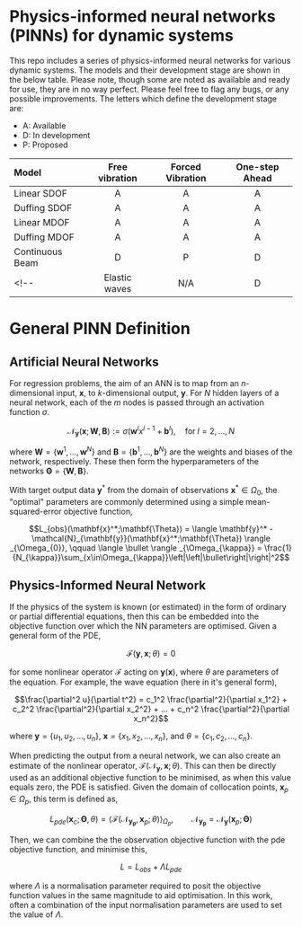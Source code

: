# Physics-informed neural networks (PINNs) for dynamic systems

This repo includes a series of physics-informed neural networks for various dynamic systems. The models and their development stage are shown in the below table. Please note, though some are noted as available and ready for use, they are in no way perfect. Please feel free to flag any bugs, or any possible improvements. The letters which define the development stage are:
 - A: Available
 - D: In development
 - P: Proposed


| Model             | Free vibration    | Forced Vibration  | One-step Ahead |
| :----             | :------------:    | :--------------:  | :-----------:  |
| Linear SDOF       | A                 | A                 | A              |
| Duffing SDOF      | A                 | A                 | A              |
| Linear MDOF       | A                 | A                 | A              |
| Duffing MDOF      | A                 | A                 | A              |
| Continuous Beam   | D                 | P                 | D              |
<!-- | Elastic waves     | N/A               | D                 | N/A            | -->

# General PINN Definition

## Artificial Neural Networks
For regression problems, the aim of an ANN is to map from an $n$-dimensional input, $\mathbf{x}$, to  $k$-dimensional output, $\mathbf{y}$. 
For $N$ hidden layers of a neural network, each of the $m$ nodes is passed through an activation function $\sigma$. 
```math
\mathcal{N}_{\mathbf{y}}(\mathbf{x};\mathbf{W}, \mathbf{B}) := \sigma(\mathbf{w}^l x^{l-1} + \mathbf{b}^l), \quad \mathrm{for}\; l = 2,...,N
```
where $\mathbf{W}=\{\mathbf{w}^1,...,\mathbf{w}^N\}$ and $\mathbf{B}=\{\mathbf{b}^1,...,\mathbf{b}^N\}$ are the weights and biases of the network, respectively.
These then form the hyperparameters of the networks $\mathbf{\Theta} = \{\mathbf{W},\mathbf{B}\}$. 

With target output data $\mathbf{y}^*$ from the domain of observations $\mathbf{x}^*\in\Omega_0$, the "optimal" parameters are commonly determined using a simple mean-squared-error objective function,
```math
L_{obs}(\mathbf{x}^*;\mathbf{\Theta}) = \langle \mathbf{y}^* - \mathcal{N}_{\mathbf{y}}(\mathbf{x}^*;\mathbf{\Theta}) \rangle _{\Omega_{0}}, \qquad
    \langle \bullet \rangle _{\Omega_{\kappa}} = \frac{1}{N_{\kappa}}\sum_{x\in\Omega_{\kappa}}\left|\left|\bullet\right|\right|^2
```

## Physics-Informed Neural Network

If the physics of the system is known (or estimated) in the form of ordinary or partial differential equations, then this can be embedded into the objective function over which the NN parameters are optimised. 
Given a general form of the PDE,
```math
\mathcal{F}(\mathbf{y},\mathbf{x};\theta) = 0
```
for some nonlinear operator $\mathcal{F}$ acting on $\mathbf{y}(\mathbf{x})$, where $\theta$ are parameters of the equation. For example, the wave equation (here in it's general form),
```math
\frac{\partial^2 u}{\partial t^2} = c_1^2 \frac{\partial^2}{\partial x_1^2} + c_2^2 \frac{\partial^2}{\partial x_2^2} + ... + c_n^2 \frac{\partial^2}{\partial x_n^2}
```
where $\mathbf{y}=\{u_1,u_2,...,u_n\}$, $\mathbf{x}=\{x_1,x_2,...,x_n\}$, and $\theta = \{c_1,c_2,...,c_n\}$.

When predicting the output from a neural network, we can also create an estimate of the nonlinear operator, $\mathcal{F}(\mathcal{N}_{\mathbf{y}},\mathbf{x};\theta)$. 
This can then be directly used as an additional objective function to be minimised, as when this value equals zero, the PDE is satisfied. 
Given the domain of collocation points, $\mathbf{x}_p \in \Omega_p$, this term is defined as,
```math
L_{pde}(\mathbf{x}_c;\mathbf{\Theta},\theta) = \langle \mathcal{F}(\mathcal{N}_\mathbf{y_p},\mathbf{x}_p;\theta) \rangle _{\Omega_p}, \qquad \mathcal{N}_\mathbf{y_p} = \mathcal{N}_\mathbf{y}(\mathbf{x}_p;\mathbf{\Theta})
```
Then, we can combine the the observation objective function with the pde objective function, and minimise this,

```math
L = L_{obs} + \Lambda L_{pde}
```
where $\Lambda$ is a normalisation parameter required to posit the objective function values in the same magnitude to aid optimisation. In this work, often a combination of the input normalisation parameters are used to set the value of $\Lambda$.

